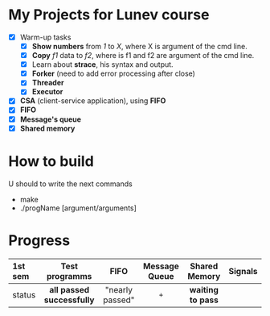 # My Projects for Lunev course

- [X] Warm-up tasks
    - [X] __Show numbers__ from _1_ to _X_, where X is argument of the cmd line.
    - [X] __Copy__ _f1_ data to _f2_, where is f1 and f2 are argument of the cmd line.
    - [X] Learn about __strace__, his syntax and output.
    - [X] __Forker__ (need to add error processing after close)
    - [X] __Threader__
    - [X] __Executor__
- [X] __CSA__ (client-service application), using __FIFO__
- [X] __FIFO__
- [X] __Message's queue__
- [X] __Shared memory__

# How to build

U should to write the next commands
*  make
*  ./progName [argument/arguments]

# Progress


| __1st sem__   |       __Test programms__      |   __FIFO__        | __Message Queue__ |   __Shared Memory__    |  __Signals__          |
|:------------- |:---------------:              |:---------------:  |:-------------:    |:-------------:         |   :-------------:     |
|   status      | __all passed successfully__   | "nearly passed"   |  `+`              |    **waiting to pass** |                       |

